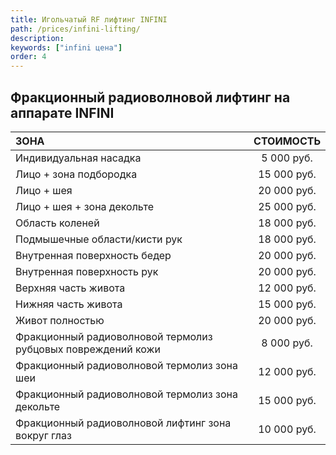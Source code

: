 ```yaml
---
title: Игольчатый RF лифтинг INFINI
path: /prices/infini-lifting/
description:
keywords: ["infini цена"]
order: 4
---
```


## Фракционный радиоволновой лифтинг на аппарате INFINI

| ЗОНА                                                         |  СТОИМОСТЬ  |
|:-------------------------------------------------------------|:-----------:|
| Индивидуальная насадка                                       | 5 000 руб.  |
| Лицо + зона подбородка                                       | 15 000 руб. |
| Лицо + шея                                                   | 20 000 руб. |
| Лицо + шея + зона декольте                                   | 25 000 руб. |
| Область коленей                                              | 18 000 руб. |
| Подмышечные области/кисти рук                                | 18 000 руб. |
| Внутренная поверхность бедер                                 | 20 000 руб. |
| Внутренная поверхность рук                                   | 20 000 руб. |
| Верхняя часть живота                                         | 12 000 руб. |
| Нижняя часть живота                                          | 15 000 руб. |
| Живот полностью                                              | 20 000 руб. |
| Фракционный радиоволновой термолиз рубцовых повреждений кожи | 8 000 руб.  |
| Фракционный радиоволновой термолиз зона шеи                  | 12 000 руб. |
| Фракционный радиоволновой термолиз зона декольте             | 15 000 руб. |
| Фракционный радиоволновой лифтинг зона вокруг глаз           | 10 000 руб. |

